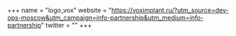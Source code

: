 +++
name = "logo_vox"
website = "https://voximplant.ru/?utm_source=dev-ops-moscow&utm_campaign=info-partnership&utm_medium=info-partnership"
twitter = ""
+++